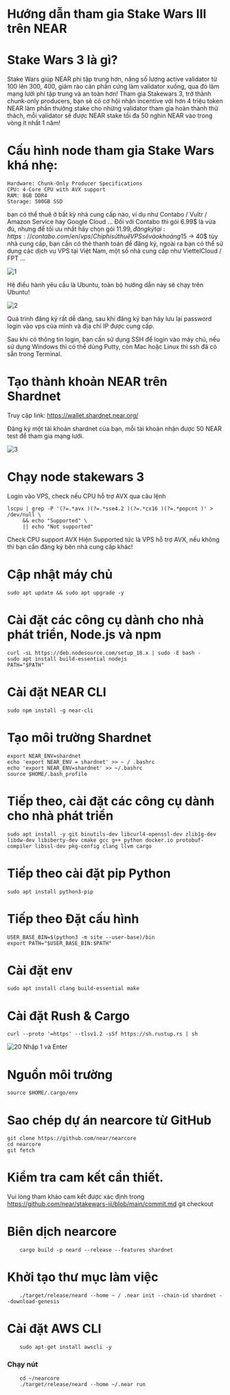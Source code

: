 # Hướng dẫn tham gia Stake Wars III trên NEAR

# Stake Wars 3 là gì?
Stake Wars giúp NEAR phi tập trung hơn, nâng số lượng active validator từ 100 lên 300, 400, giảm rào cản phần cứng làm validator xuống, qua đó làm mạng lưới phi tập trung và an toàn hơn!
Tham gia Stakewars 3, trở thành chunk-only producers, bạn sẽ có cơ hội nhận incentive với hơn 4 triệu token NEAR làm phần thưởng stake cho những validator tham gia hoàn thành thử thách, mỗi validator sẽ được NEAR stake tối đa 50 nghìn NEAR vào trong vòng ít nhất 1 năm!

# Cấu hình node tham gia Stake Wars khá nhẹ:

    Hardware: Chunk-Only Producer Specifications
    CPU: 4-Core CPU with AVX support
    RAM: 8GB DDR4
    Storage: 500GB SSD
    
bạn có thể thuê ở bất kỳ nhà cung cấp nào, ví dụ như Contabo / Vultr / Amazon Service hay Google Cloud …
Đối với Contabo thì gói 6.99$ là vừa đủ, nhưng để tối ưu nhất hãy chọn gói 11.99$, đăng ký tại: https://contabo.com/en/vps/ 
Chi phí sử thuê VPS sẽ vào khoảng 15$ -> 40$ tùy nhà cung cấp, bạn cần có thẻ thanh toán để đăng ký, ngoài ra bạn có thể sử dụng các dịch vụ VPS tại Việt Nam, một số nhà cung cấp như ViettelCloud / FPT …

![1](https://user-images.githubusercontent.com/36226384/183003699-8a6405c5-e782-4ed2-9aed-64703c7181a8.png)

Hệ điều hành yêu cầu là Ubuntu, toàn bộ hướng dẫn này sẽ chạy trên Ubuntu!

![2](https://user-images.githubusercontent.com/36226384/183067247-275dd87f-1c9c-4953-ba34-1a76e1149714.png)

Quá trình đăng ký rất dễ dàng, sau khi đăng ký bạn hãy lưu lại password login vào vps của mình và địa chỉ IP được cung cấp.

Sau khi có thông tin login, bạn cần sử dụng SSH để login vào máy chủ, nếu sử dụng Windows thì có thể dùng Putty, còn Mac hoặc Linux thì ssh đã có sẵn trong Terminal.


# Tạo thành khoản NEAR trên Shardnet
Truy cập link: https://wallet.shardnet.near.org/

Đăng ký một tài khoản shardnet của bạn, mỗi tài khoản nhận được 50 NEAR test để tham gia mạng lưới. 

![3](https://user-images.githubusercontent.com/36226384/183067624-c10a0d95-eef1-4724-8004-baf43623dd80.jpg)

# Chạy node stakewars 3
Login vào VPS, check nếu CPU hỗ trợ AVX qua câu lệnh

    lscpu | grep -P '(?=.*avx )(?=.*sse4.2 )(?=.*cx16 )(?=.*popcnt )' > /dev/null \
         && echo "Supported" \
         || echo "Not supported"


Check CPU support AVX
Hiện Supported tức là VPS hỗ trợ AVX, nếu không thì bạn cần đăng ký bên nhà cung cấp khác!

# Cập nhật máy chủ
    sudo apt update && sudo apt upgrade -y
# Cài đặt các công cụ dành cho nhà phát triển, Node.js và npm
    curl -sL https://deb.nodesource.com/setup_18.x | sudo -E bash -  
    sudo apt install build-essential nodejs
    PATH="$PATH"
 
# Cài đặt NEAR CLI
    sudo npm install -g near-cli
# Tạo môi trường Shardnet
    export NEAR_ENV=shardnet
    echo 'export NEAR_ENV = shardnet' >> ~ / .bashrc
    echo 'export NEAR_ENV=shardnet' >> ~/.bashrc
    source $HOME/.bash_profile
    
# Tiếp theo, cài đặt các công cụ dành cho nhà phát triển
    sudo apt install -y git binutils-dev libcurl4-openssl-dev zlib1g-dev libdw-dev libiberty-dev cmake gcc g++ python docker.io protobuf-compiler libssl-dev pkg-config clang llvm cargo

# Tiếp theo cài đặt pip Python
    sudo apt install python3-pip
# Tiếp theo Đặt cấu hình
    USER_BASE_BIN=$(python3 -m site --user-base)/bin
    export PATH="$USER_BASE_BIN:$PATH"
    
# Cài đặt env
    sudo apt install clang build-essential make
# Cài đặt Rush & Cargo
    curl --proto '=https' --tlsv1.2 -sSf https://sh.rustup.rs | sh
![20](https://user-images.githubusercontent.com/36226384/183126818-c3de9c95-bdfa-4233-9fad-5746444a8b9a.JPG)
Nhập 1 và Enter
# Nguồn môi trường
    source $HOME/.cargo/env
# Sao chép dự án nearcore từ GitHub
    git clone https://github.com/near/nearcore
    cd nearcore
    git fetch
# Kiểm tra cam kết cần thiết. 
Vui lòng tham khảo cam kết được xác định trong https://github.com/near/stakewars-iii/blob/main/commit.md
    git checkout <commit>
    
# Biên dịch nearcore
        cargo build -p neard --release --features shardnet
    
# Khởi tạo thư mục làm việc
        ./target/release/neard --home ~ / .near init --chain-id shardnet --download-genesis
    
# Cài đặt AWS CLI
        sudo apt-get install awscli -y
### Chạy nút
        cd ~/nearcore
        ./target/release/neard --home ~/.near run




